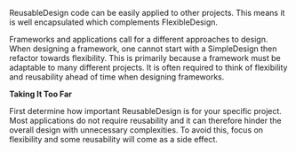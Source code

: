 

ReusableDesign code can be easily applied to other projects. This means it is well encapsulated which complements FlexibleDesign.

Frameworks and applications call for a different approaches to design. When designing a framework, one cannot start with a SimpleDesign then refactor towards flexibility. This is primarily because a framework must be adaptable to many different projects. It is often required to think of flexibility and reusability ahead of time when designing frameworks.


**Taking It Too Far**

First determine how important ReusableDesign is for your specific project. Most applications do not require reusability and it can therefore hinder the overall design with unnecessary complexities. To avoid this, focus on flexibility and some reusability will come as a side effect.
